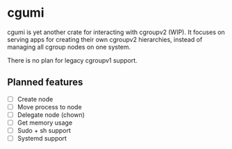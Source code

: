 # cgumi

cgumi is yet another crate for interacting with cgroupv2 (WIP). It focuses on serving apps for creating their own cgroupv2 hierarchies, instead of managing all cgroup nodes on one system.

There is no plan for legacy cgroupv1 support.

## Planned features

- [ ] Create node
- [ ] Move process to node
- [ ] Delegate node (chown)
- [ ] Get memory usage
- [ ] Sudo + sh support
- [ ] Systemd support
